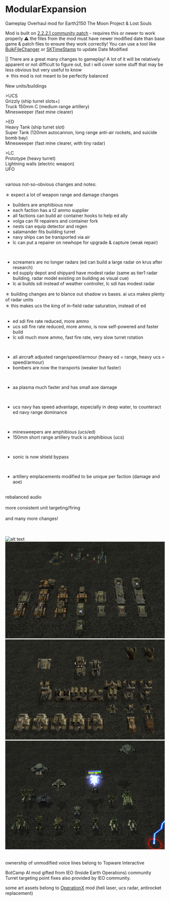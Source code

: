 # ModularExpansion
Gameplay Overhaul mod for Earth2150 The Moon Project & Lost Souls

Mod is built on [2.2.2.1 community patch](https://github.com/InsideEarth2150/Patches) - requires this or newer to work properly
⚠️ the files from the mod must have newer modified date than base game & patch files to ensure they work correctly!
You can use a tool like [BulkFileChanger](https://www.nirsoft.net/utils/bulk_file_changer.html) or [SKTimeStamp](https://tools.stefankueng.com/SKTimeStamp.html) to update Date Modified

|| There are a great many changes to gameplay!
A lot of it will be relatively apparent or not difficult to figure out, but i will cover some stuff that may be less obvious but very useful to know
<br>＊ this mod is not meant to be perfectly balanced


New units/buildings

\>UCS
<br>Grizzly (ship turret slots+)
<br>Truck 150mm C (medium range artillery)
<br>Minesweeper (fast mine clearer)

\>ED
<br>Heavy Tank (ship turret slot)
<br>Super Tank (120mm autocannon, long range anti-air rockets, and suicide bomb bay)
<br>Minesweeper (fast mine clearer, with tiny radar)

\>LC
<br>Prototype (heavy turret)
<br>Lightning walls (electric weapon)
<br>UFO
<br><br>

various not-so-obvious changes and notes:

＊ expect a lot of weapon range and damage changes

- builders are amphibious now
- each faction has a t2 ammo supplier
- all factions can build air container hooks to help ed ally
- volga can fit repairers and container fork
- nests can equip detector and regen
- salamander fits building turret
- navy ships can be transported via air
- lc can put a repairer on newhope for upgrade & capture (weak repair)
<br>

- screamers are no longer radars (ed can build a large radar on krus after research)
- ed supply depot and shipyard have modest radar (same as tier1 radar building, radar model existing on building as visual cue)
- lc ai builds sdi instead of weather controller, lc sdi has modest radar

＊ building changes are to blance out shadow vs bases.  ai ucs makes plenty of radar units
<br>＊ this makes ucs the king of in-field radar saturation, instead of ed
<br>
<br>

- ed sdi fire rate reduced, more ammo
- ucs sdi fire rate reduced, more ammo, is now self-powered and faster build
- lc sdi much more ammo, fast fire rate, very slow turret rotation
<br>

- all aircraft adjusted range/speed/armour (heavy ed = range, heavy ucs = speed/armour)
- bombers are now the transports (weaker but faster)
<br>

- aa plasma much faster and has small aoe damage
<br>

- ucs navy has speed advantage, especially in deep water, to counteract ed navy range dominance
<br>

- minesweepers are amphibious (ucs/ed)
- 150mm short range artillery truck is amphibious (ucs)
<br>

- sonic is now shield bypass
<br>

- artillery emplacements modified to be unique per faction (damage and aoe)

<br>
rebalanced audio<br>
<br>
more consistent unit targeting/firing<br>
<br>
and many more changes!
<br>
<br>
<br>

![alt text](https://github.com/GenesisAria/Eart2150-ModularExpansion/blob/main/screenshots/01%20main%20menu.png "Main Menu")
![alt text](https://github.com/GenesisAria/Eart2150-ModularExpansion/blob/main/screenshots/02%20ED%20units.png "Main Menu")
![alt text](https://github.com/GenesisAria/Eart2150-ModularExpansion/blob/main/screenshots/03%20UCS%20units.png "Main Menu")
![alt text](https://github.com/GenesisAria/Eart2150-ModularExpansion/blob/main/screenshots/04%20LC%20units.png "Main Menu")
<br><br>

ownership of unmodified voice lines belong to Topware Interactive

BotCamp AI mod gifted from IEO (Inside Earth Operations) community<br>
Turret targeting point fixes also provided by IEO community.

some art assets belong to [OperationX](https://www.moddb.com/mods/operation-x) mod (heli laser, ucs radar, antirocket replacement)
